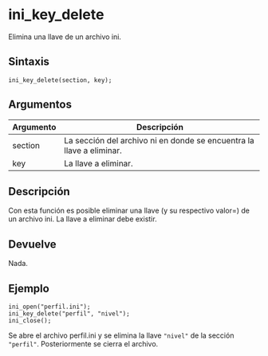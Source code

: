 # ini_key_delete

Elimina una llave de un archivo ini.

## Sintaxis

  
```gml  
ini_key_delete(section, key);  
```  

## Argumentos

Argumento|Descripción|  
---|---|  
section|La sección del archivo ni en donde se encuentra la llave a eliminar.|  
key|La llave a eliminar.|  

## Descripción

Con esta función es posible eliminar una llave (y su respectivo valor=) de un archivo ini. La llave a eliminar debe existir.

## Devuelve

Nada.

## Ejemplo

  
```gml  
ini_open("perfil.ini");  
ini_key_delete("perfil", "nivel");  
ini_close();  
```  
Se abre el archivo perfil.ini y se elimina la llave `"nivel"` de la sección `"perfil"`. Posteriormente se cierra el archivo.